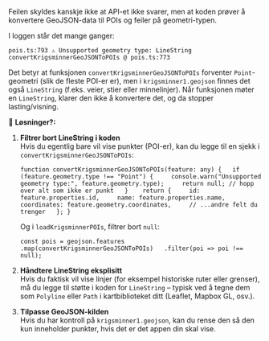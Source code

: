 Feilen skyldes kanskje ikke at API-et ikke svarer, men at koden  prøver å konvertere GeoJSON-data til POIs og feiler på geometri-typen.

I loggen står det mange ganger:

`pois.ts:793 ⚠️ Unsupported geometry type: LineString convertKrigsminnerGeoJSONToPOIs @ pois.ts:773`

Det betyr at funksjonen `convertKrigsminnerGeoJSONToPOIs` forventer `Point`-geometri (slik de fleste POI-er er), men i `krigsminner1.geojson` finnes det også `LineString` (f.eks. veier, stier eller minnelinjer). Når funksjonen møter en `LineString`, klarer den ikke å konvertere det, og da stopper lasting/visning.

🔧 **Løsninger?:**

1. **Filtrer bort LineString i koden**  
    Hvis du egentlig bare vil vise punkter (POI-er), kan du legge til en sjekk i `convertKrigsminnerGeoJSONToPOIs`:
    
    `function convertKrigsminnerGeoJSONToPOIs(feature: any) {   if (feature.geometry.type !== "Point") {     console.warn("Unsupported geometry type:", feature.geometry.type);     return null; // hopp over alt som ikke er punkt   }    return {     id: feature.properties.id,     name: feature.properties.name,     coordinates: feature.geometry.coordinates,     // ...andre felt du trenger   }; }`
    
    Og i `loadKrigsminnerPOIs`, filtrer bort `null`:
    
    `const pois = geojson.features   .map(convertKrigsminnerGeoJSONToPOIs)   .filter(poi => poi !== null);`
    
2. **Håndtere LineString eksplisitt**  
    Hvis du faktisk vil vise linjer (for eksempel historiske ruter eller grenser), må du legge til støtte i koden for `LineString` – typisk ved å tegne dem som `Polyline` eller `Path` i kartbiblioteket ditt (Leaflet, Mapbox GL, osv.).
    
3. **Tilpasse GeoJSON-kilden**  
    Hvis du har kontroll på `krigsminner1.geojson`, kan du rense den så den kun inneholder punkter, hvis det er det appen din skal vise.